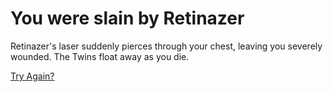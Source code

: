 # You were slain by Retinazer

Retinazer's laser suddenly pierces through your chest, leaving you severely wounded.  The Twins float away as you die.

[Try Again?](./_start-here.md)